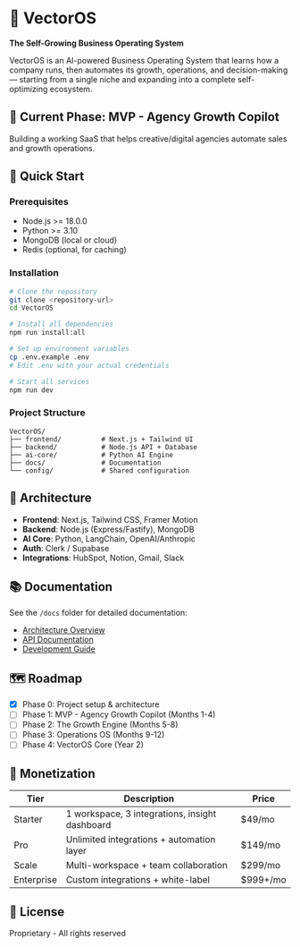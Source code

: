 # 🧠 VectorOS

**The Self-Growing Business Operating System**

VectorOS is an AI-powered Business Operating System that learns how a company runs, then automates its growth, operations, and decision-making — starting from a single niche and expanding into a complete self-optimizing ecosystem.

## 🎯 Current Phase: MVP - Agency Growth Copilot

Building a working SaaS that helps creative/digital agencies automate sales and growth operations.

## 🚀 Quick Start

### Prerequisites

- Node.js >= 18.0.0
- Python >= 3.10
- MongoDB (local or cloud)
- Redis (optional, for caching)

### Installation

```bash
# Clone the repository
git clone <repository-url>
cd VectorOS

# Install all dependencies
npm run install:all

# Set up environment variables
cp .env.example .env
# Edit .env with your actual credentials

# Start all services
npm run dev
```

### Project Structure

```
VectorOS/
├── frontend/          # Next.js + Tailwind UI
├── backend/           # Node.js API + Database
├── ai-core/           # Python AI Engine
├── docs/              # Documentation
└── config/            # Shared configuration
```

## 🧩 Architecture

- **Frontend**: Next.js, Tailwind CSS, Framer Motion
- **Backend**: Node.js (Express/Fastify), MongoDB
- **AI Core**: Python, LangChain, OpenAI/Anthropic
- **Auth**: Clerk / Supabase
- **Integrations**: HubSpot, Notion, Gmail, Slack

## 📚 Documentation

See the `/docs` folder for detailed documentation:
- [Architecture Overview](docs/ARCHITECTURE.md)
- [API Documentation](docs/API.md)
- [Development Guide](docs/DEVELOPMENT.md)

## 🗺️ Roadmap

- [x] Phase 0: Project setup & architecture
- [ ] Phase 1: MVP - Agency Growth Copilot (Months 1-4)
- [ ] Phase 2: The Growth Engine (Months 5-8)
- [ ] Phase 3: Operations OS (Months 9-12)
- [ ] Phase 4: VectorOS Core (Year 2)

## 💸 Monetization

| Tier | Description | Price |
|------|-------------|-------|
| Starter | 1 workspace, 3 integrations, insight dashboard | $49/mo |
| Pro | Unlimited integrations + automation layer | $149/mo |
| Scale | Multi-workspace + team collaboration | $299/mo |
| Enterprise | Custom integrations + white-label | $999+/mo |

## 📝 License

Proprietary - All rights reserved
